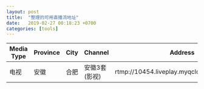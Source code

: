 ```yaml
---
layout: post
title:  "整理的可用直播流地址"
date:   2019-02-27 00:18:23 +0700
categories: [tools]
---
```

|Media Type|Province|City|Channel|Address|  
|------|------|------|------|------|
|电视|安徽|合肥|安徽3套(影视)|rtmp://10454.liveplay.myqcloud.com/live/yspd|
